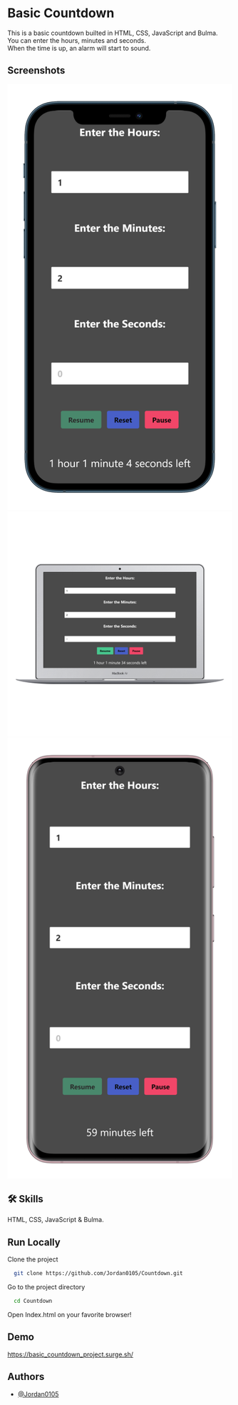 
# Basic Countdown

This is a basic countdown builted in HTML, CSS, JavaScript and Bulma.\
You can enter the hours, minutes and seconds.\
When the time is up, an alarm will start to sound.


## Screenshots

![Iphone 12](https://raw.githubusercontent.com/Jordan0105/Countdown/main/Screenshots/Iphone%2012.png)
![Macbook Air](https://raw.githubusercontent.com/Jordan0105/Countdown/main/Screenshots/Macbook%20Air.png)
![S20 Ultra](https://raw.githubusercontent.com/Jordan0105/Countdown/main/Screenshots/S20%20Ultra.png)
## 🛠 Skills
HTML, CSS, JavaScript & Bulma.


## Run Locally

Clone the project

```bash
  git clone https://github.com/Jordan0105/Countdown.git
```

Go to the project directory

```bash
  cd Countdown
```

Open Index.html on your favorite browser!


## Demo

https://basic_countdown_project.surge.sh/


## Authors

- [@Jordan0105](https://github.com/Jordan0105)

